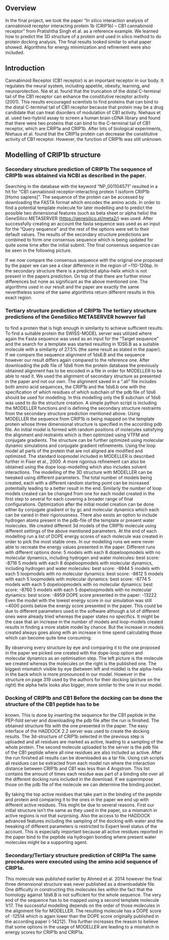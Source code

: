 ## Overview 
In the final project, we took the paper “In silico interaction analysis of cannabinoid receptor interacting protein 1b (CRIP1b) – CB1 cannabinoid receptor” from Pratishtha Singh et al. as a reference example. We learned how to predict the 3D structure of a protein and used in silico method to do protein docking analysis. The final results looked similar to what paper showed. Algorithms for energy minimization and refinement were also included.

## Introduction 
Cannabinoid Receptor (CB1 receptor) is an important receptor in our body. It regulates the neural system, including appetite, obesity, learning, and neuroprotection. Nie et al. found that the truncation of the distal C-terminal tail of the CB1 receptor can enhance the constitutive receptor activity (2001). This results encouraged scientists to find proteins that can bind to the distal C-terminal tail of CB1 receptor because that protein may be a drug candidate that can treat disorders of modulation of CB1 activity. 
Niehaus et al. used two-hybrid assay to screen a human brain cDNA library and found that there were two proteins that can bind to the C-terminal tail of CB1 receptor, which are CRIP1a and CRIP1b. After lots of biological experiments, Niehaus et al. found that the CRIP1a protein can decrease the constitutive activity of CB1 receptor. However, the function of CRIP1b was still unknown. 

## Modelling of CRIP1b structure 
### Secondary structure prediction of CRIP1b The sequence of CRIP1b was obtained via NCBI as described in the paper. 
Searching in the database with the keyword “NP_001104571” resulted in a hit for “CB1 cannabinoid receptor-interacting protein 1 isoform CRIP1b [Homo sapiens]”. The sequence of the protein can be accessed by downloading the FASTA format which encodes the amino acids. In order to find a potential template molecule for later modelling and to predict the possible two dimensional features (such as beta sheet or alpha helix) the GeneSilico METASERVER (https://genesilico.pl/meta2/) was used. After successfully creating an account the fasta sequence was used as an input for the “Query sequence” and the rest of the options were set to their default values. The results of the secondary structure predictions are combined to form one consensus sequence which is being updated for quite some time after the initial submit. The final consensus sequence can be seen in the following picture. 
  

If we now compare the consensus sequence with the original one proposed by the paper we can see a clear difference in the region of ~110-120bp. In the secondary structure there is a predicted alpha-helix which is not present in the papers prediction. On top of that there are further minor differences but none as significant as the above mentioned one. The algorithms used in our result and the paper are exactly the same nevertheless some of the same algorithms return different results in this exact region. 

### Tertiary structure prediction of CRIP1b The tertiary structure predictions of the GeneSilico METASERVER however fail 
to find a protein that is high enough in similarity to achieve sufficient results. To find a suitable protein the SWISS-MODEL server was utilized where again the Fasta sequence was used as an input for the “Target sequence” and the search for a template was started resulting in 1DS6.B as a suitable molecule with a similarity of 27.5% (the same result as stated in the paper). If we compare the sequence alignment of 1ds6.B and the sequence however our result differs again compared to the reference one. 
After downloading the pdb file of 1ds6 from the protein database the previously obtained alignment has to be encoded in a file in order for MODELLER to be able to read it. We used the alignment of secondary structure as presented in the paper and not our own. The alignment saved in a “.ali” file includes both amino acid sequences, the CRIP1b and the 1ds6.b one with the specification of which residues of which subchain of the pdb file of 1ds6 should be used for modelling. In this modelling only the B subchain of 1ds6 was used to do the structure creation. A simple python script is including the MODELLER functions and is defining the secondary structure restraints from the secondary structure prediction mentioned above. Using MODELLER the sequence from CRIP1b is being mapped on the template protein whose three dimensional structure is specified in the according pdb file. An initial model is formed with random positions of molecules satisfying the alignment and restraints which is then optimized using VTFM and conjugate gradients. The structure can be further optimized using molecular dynamic simulations and conjugate gradient refinements. Using the loop model all parts of the protein that are not aligned are modified and optimized. The standard loopmodel included in MODELLER is described further in Fiser et al., 2000. A more rigorous refinement can also be obtained using the dope loop-modelling which also includes solvent interactions. 
The modelling of the 3D structure with MODELLER can be tweaked using different parameters. The total number of models being created, each with a different random starting point can be increased potentially leading to a better result in the end. Similarly the number of loop models created can be changed from one for each model created in the first step to several for each covering a broader range of final configurations. Optimization after the initial model creation can be done either by conjugate gradient or by gc and molecular dynamics which each can be varied in their rigorousness. There also exists an option to include hydrogen atoms present in the pdb-file of the template or present water molecules. 
We created different 3d models of the CRIP1b molecule using different settings of the above mentioned parameters. At the end of each modelling run a list of DOPE energy scores of each molecule was created in order to pick the most stable ones. In our modelling runs we were never able to recreate the energy values presented in the paper. Different runs with different options done: 5 models with each 8 dopeloopmodels with no molecular dynamics, including hydrogen and water molecules: best score: -8716 5 models with each 8 dopeloopmodels with molecular dynamics, including hydrogen and water molecules: best score: -8944 5 models with each 5 loopmodels with no molecular dynamics: best score: -8612 5 models with each 5 loopmodels with molecular dynamics: best score: -8774 5 models with each 5 dopeloopmodels with no molecular dynamics: best score: -8760 5 models with each 5 dopeloopmodels with no molecular dynamics: best score: -8959 DOPE score presented in the paper: -13222 Even the model with the lowest energy score in our simulation was still ~4000 points below the energy score presented in the paper. 
This could be due to different parameters used in the software although a lot of different ones were already tried whereas the paper states no specifics. It might be the case that an increase in the number of models and loop-models created results in finding a more stable model by chance. But the increase in models created always goes along with an increase in time spend calculating those which can become quite time consuming. 

By observing every structure by eye and comparing it to the one proposed in the paper we picked one created with the dope-loop option and molecular dynamics as an optimisation step. The left picture is the molecule we created whereas the molecules on the right is the published one. The biggest mismatch visible by eye (between left and middle) is the alpha-helix in the back which is more pronounced in our model. However in the structure on page 319 used by the authors for their docking (picture on the right) the alpha helix looks also bigger, more similar to the one in our model. 
  
### Docking of CRIP1b and CB1 Before the docking can be done the structure of the CB1 peptide has to be 
known. This is done by inserting the sequence for the CB1 peptide in the PEP-fold server and downloading the pdb file after the run is finished. The obtained structure fits with the one presented in the paper. 
The easy interface of the HADDOCK 2.2 server was used to create the docking results. The 3d-structure of CRIP1b selected in the previous step is uploaded and all residues are marked as active, leading to a sampling of the whole protein. The second molecule uploaded to the server is the pdb file of the CB1 peptide where all nine residues are also included as active. After the run finished all results can be downloaded as a tar file. Using csh scripts all residues can be extracted from each model run where the interaction distance between CRIP1b and CB1 was less than 4 Angstrom. This list contains the amount of times each residue was part of a binding site over all the different docking runs included in the download. If we superimpose those on the pdb file of the molecule we can determine the binding pocket. 

By taking the top active residues that take part in the binding of the peptide and protein and comparing it to the ones in the paper we end up with different active residues. This might be due to several reasons. First our initial structure isn’t the same as they used in the paper, so a mismatch in active regions is not that surprising. Also the access to the HADDOCK advanced features including the sampling of the docking with water and the tweaking of different parameters is restricted to Expert level status of the account. This is especially important because all active residues reported in the paper bind to the peptide via hydrogen bonding where present water molecules might be a supporting agent. 

### Secondary/Tertiary structure prediction of CRIP1a The same procedures were executed using the amino acid sequence of CRIP1a. 
This molecule was published earlier by Ahmed et al. 2014 however the final three dimensional structure was never published as a downloadable file. One difficulty in constructing this molecules lies within the fact that the homology against 1ds6.B is not sufficient for the whole sequence. The very end of the sequence has to be mapped using a second template molecule 1r17. The successful modelling depends on the order of those molecules in the alignment file for MODELLER. The resulting molecule has a DOPE score of -12514 which is again lower than the DOPE score originally published in the according paper (-14212). This further increases the reason to believe that some options in the usage of MODELLER are leading to a mismatch in energy scores for CRIP1b and CRIP1a. 
  
